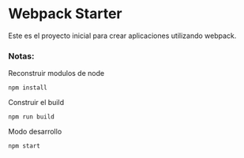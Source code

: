 # Webpack Starter

Este es el proyecto inicial para crear aplicaciones utilizando webpack.

### Notas:

Reconstruir modulos de node
```
npm install
```
Construir el build
```
npm run build
```
Modo desarrollo
```
npm start
```